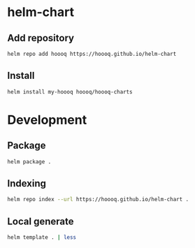 # helm-chart

## Add repository

```sh
helm repo add hoooq https://hoooq.github.io/helm-chart
```


## Install

```sh
helm install my-hoooq hoooq/hoooq-charts
```


# Development

## Package

```sh
helm package .
```

## Indexing

```sh
helm repo index --url https://hoooq.github.io/helm-chart .
```

## Local generate

```sh
helm template . | less
```